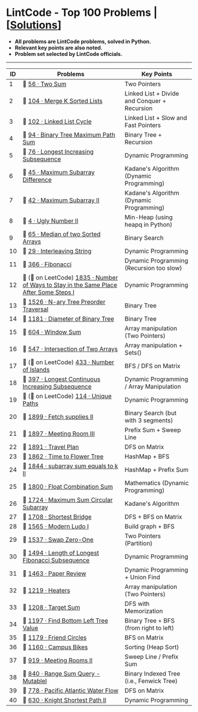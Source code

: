 # LintCode - Top 100 Problems | [[Solutions](https://github.com/BrandonBian/LeetCode-Notes/blob/main/problems-and-solutions/LintCode/chapter-by-chapter-solutions.md)]
- **All problems are LintCode problems, solved in Python.**
- **Relevant key points are also noted.**
- **Problem set selected by LintCode officials.**

---

| ID | Problems | Key Points |
| --- | ------------- | ------------- |
| 1 | :green_book: [56 · Two Sum](https://www.lintcode.com/problem/56/?_from=collection&fromId=164)  | Two Pointers |
| 2 | :orange_book: [104 · Merge K Sorted Lists](https://www.lintcode.com/problem/104/?_from=collection&fromId=164) | Linked List + Divide and Conquer + Recursion |
| 3 | :orange_book: [102 · Linked List Cycle](https://www.lintcode.com/problem/102/?_from=collection&fromId=164) | Linked List + Slow and Fast Pointers
| 4 | :orange_book: [94 · Binary Tree Maximum Path Sum](https://www.lintcode.com/problem/94/?_from=collection&fromId=164) | Binary Tree + Recursion
| 5 | :orange_book: [76 · Longest Increasing Subsequence](https://www.lintcode.com/problem/76/?_from=collection&fromId=164) | Dynamic Programming
| 6 | :orange_book: [45 · Maximum Subarray Difference](https://www.lintcode.com/problem/45/?_from=collection&fromId=164) | Kadane's Algorithm (Dynamic Programming)
| 7 | :orange_book: [42 · Maximum Subarray II](https://www.lintcode.com/problem/42/solution/16867?_from=collection&fromId=164) | Kadane's Algorithm (Dynamic Programming)
| 8 | :orange_book: [4 · Ugly Number II](https://www.lintcode.com/problem/4/?_from=collection&fromId=164) | Min-Heap (using heapq in Python)
| 9 | :closed_book: [65 · Median of two Sorted Arrays](https://www.lintcode.com/problem/65/?_from=collection&fromId=164) | Binary Search
| 10 | :closed_book: [29 · Interleaving String](https://www.lintcode.com/problem/29/?_from=collection&fromId=164) | Dynamic Programming
| 11 | :green_book: [366 · Fibonacci](https://www.lintcode.com/problem/366/?fromId=164&_from=collection) | Dynamic Programming (Recursion too slow)
| 12 | :green_book: (:closed_book: on LeetCode) [1835 · Number of Ways to Stay in the Same Place After Some Steps I](https://www.lintcode.com/problem/1835/?fromId=164&_from=collection) | Dynamic Programming
| 13 | :green_book: [1526 · N-ary Tree Preorder Traversal](https://www.lintcode.com/problem/1526/?fromId=164&_from=collection) | Binary Tree
| 14 | :green_book: [1181 · Diameter of Binary Tree](https://www.lintcode.com/problem/1181/?fromId=164&_from=collection) | Binary Tree
| 15 | :green_book: [604 · Window Sum](https://www.lintcode.com/problem/604/?fromId=164&_from=collection) | Array manipulation (Two Pointers)
| 16 | :green_book: [547 · Intersection of Two Arrays](https://www.lintcode.com/problem/547/?fromId=164&_from=collection) | Array manipulation + Sets()
| 17 | :green_book: (:orange_book: on LeetCode) [433 · Number of Islands](https://www.lintcode.com/problem/433/?fromId=164&_from=collection) | BFS / DFS on Matrix
| 18 | :green_book: [397 · Longest Continuous Increasing Subsequence](https://www.lintcode.com/problem/397/?fromId=164&_from=collection) | Dynamic Programming / Array Manipulation
| 19 | :green_book: (:orange_book: on LeetCode) [114 · Unique Paths](https://www.lintcode.com/problem/114/?fromId=164&_from=collection) | Dynamic Programming
| 20 | :orange_book: [1899 · Fetch supplies II](https://www.lintcode.com/problem/1899/?fromId=164&_from=collection) | Binary Search (but with 3 segments)
| 21 | :orange_book: [1897 · Meeting Room III](https://www.lintcode.com/problem/1897/?fromId=164&_from=collection) | Prefix Sum + Sweep Line
| 22 | :orange_book: [1891 · Travel Plan](https://www.lintcode.com/problem/1891/?fromId=164&_from=collection) | DFS on Matrix
| 23 | :orange_book: [1862 · Time to Flower Tree](https://www.lintcode.com/problem/1862/?fromId=164&_from=collection) | HashMap + BFS
| 24 | :orange_book: [1844 · subarray sum equals to k II](https://www.lintcode.com/problem/1844/?fromId=164&_from=collection) | HashMap + Prefix Sum
| 25 | :orange_book: [1800 · Float Combination Sum](https://www.lintcode.com/problem/1800/?fromId=164&_from=collection) | Mathematics (Dynamic Programming)
| 26 | :orange_book: [1724 · Maximum Sum Circular Subarray](https://www.lintcode.com/problem/1724/?fromId=164&_from=collection) | Kadane's Algorithm
| 27 | :orange_book: [1708 · Shortest Bridge](https://www.lintcode.com/problem/1708/?fromId=164&_from=collection) | DFS + BFS on Matrix
| 28 | :orange_book: [1565 · Modern Ludo I](https://www.lintcode.com/problem/1565/?fromId=164&_from=collection) | Build graph + BFS
| 29 | :orange_book: [1537 · Swap Zero-One](https://www.lintcode.com/problem/1537/?fromId=164&_from=collection) | Two Pointers (Partition)
| 30 | :orange_book: [1494 · Length of Longest Fibonacci Subsequence](https://www.lintcode.com/problem/1494/?fromId=164&_from=collection) | Dynamic Programming
| 31 | :orange_book: [1463 · Paper Review](https://www.lintcode.com/problem/1463/solution?fromId=164&_from=collection) | Dynamic Programming + Union Find
| 32 | :orange_book: [1219 · Heaters](https://www.lintcode.com/problem/1219/?fromId=164&_from=collection) | Array manipulation (Two Pointers)
| 33 | :orange_book: [1208 · Target Sum](https://www.lintcode.com/problem/1208/?fromId=164&_from=collection) | DFS with Memorization
| 34 | :orange_book: [1197 · Find Bottom Left Tree Value](https://www.lintcode.com/problem/1197/?fromId=164&_from=collection) | Binary Tree + BFS (from right to left)
| 35 | :orange_book: [1179 · Friend Circles](https://www.lintcode.com/problem/1179/?fromId=164&_from=collection) | BFS on Matrix
| 36 | :orange_book: [1160 · Campus Bikes](https://www.lintcode.com/problem/1160/?fromId=164&_from=collection) | Sorting (Heap Sort)
| 37 | :orange_book: [919 · Meeting Rooms II](https://www.lintcode.com/problem/919/?fromId=164&_from=collection) | Sweep Line / Prefix Sum
| 38 | :orange_book: [840 · Range Sum Query - MutableI](https://www.lintcode.com/problem/840/?fromId=164&_from=collection) | Binary Indexed Tree (i.e., Fenwick Tree)
| 39 | :orange_book: [778 · Pacific Atlantic Water Flow](https://www.lintcode.com/problem/778/?fromId=164&_from=collection) | DFS on Matrix
| 40 | :orange_book: [630 · Knight Shortest Path II](https://www.lintcode.com/problem/630/?fromId=164&_from=collection) | Dynamic Programming
